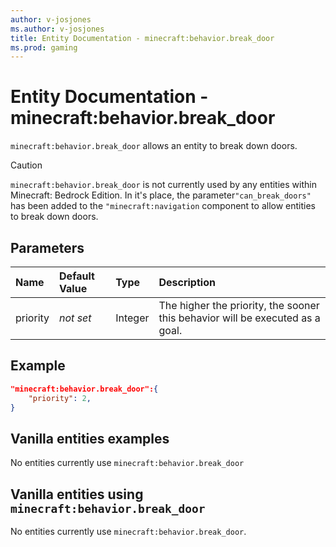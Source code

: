 ```yaml
---
author: v-josjones
ms.author: v-josjones
title: Entity Documentation - minecraft:behavior.break_door
ms.prod: gaming
---
```


# Entity Documentation - minecraft:behavior.break_door

`minecraft:behavior.break_door` allows an entity to break down doors.

> [!CAUTION]
> `minecraft:behavior.break_door` is not currently used by any entities within Minecraft: Bedrock Edition. In it's place, the parameter`"can_break_doors"` has been added to the `"minecraft:navigation` component to allow entities to break down doors.

## Parameters

|Name |Default Value  |Type  |Description  |
|:----------|:----------|:----------|:----------|
|priority|*not set*|Integer|The higher the priority, the sooner this behavior will be executed as a goal.|

## Example

```json
"minecraft:behavior.break_door":{
    "priority": 2,
}
```

## Vanilla entities examples

No entities currently use `minecraft:behavior.break_door`

## Vanilla entities using `minecraft:behavior.break_door`

No entities currently use `minecraft:behavior.break_door`.
